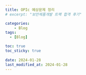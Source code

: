 ```yaml
---
title: OPIc 예상문제 정리
# excerpt: "보안제품개발 트랙 합격 후기"

categories:
    - Blog
tags:
  - [Blog]

toc: true
toc_sticky: true
 
date: 2024-01-28
last_modified_at: 2024-01-28
---
```


